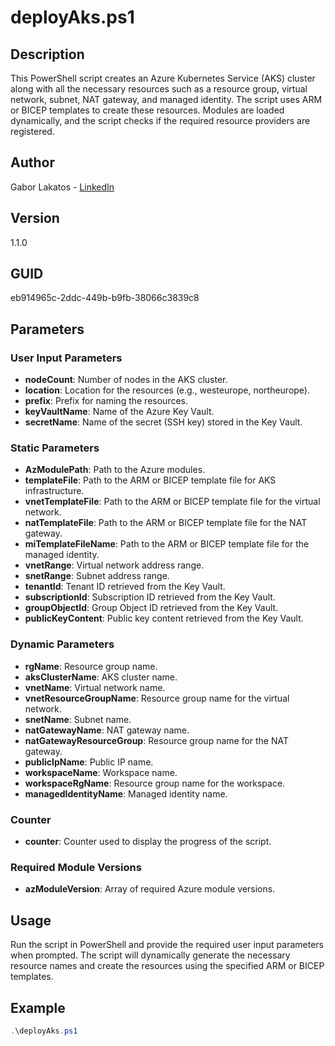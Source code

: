 # deployAks.ps1

## Description
This PowerShell script creates an Azure Kubernetes Service (AKS) cluster along with all the necessary resources such as a resource group, virtual network, subnet, NAT gateway, and managed identity. The script uses ARM or BICEP templates to create these resources. Modules are loaded dynamically, and the script checks if the required resource providers are registered.

## Author
Gabor Lakatos - [LinkedIn](https://linkedin.com/in/lakatosgabor)

## Version
1.1.0

## GUID
eb914965c-2ddc-449b-b9fb-38066c3839c8

## Parameters

### User Input Parameters
- **nodeCount**: Number of nodes in the AKS cluster.
- **location**: Location for the resources (e.g., westeurope, northeurope).
- **prefix**: Prefix for naming the resources.
- **keyVaultName**: Name of the Azure Key Vault.
- **secretName**: Name of the secret (SSH key) stored in the Key Vault.

### Static Parameters
- **AzModulePath**: Path to the Azure modules.
- **templateFile**: Path to the ARM or BICEP template file for AKS infrastructure.
- **vnetTemplateFile**: Path to the ARM or BICEP template file for the virtual network.
- **natTemplateFile**: Path to the ARM or BICEP template file for the NAT gateway.
- **miTemplateFileName**: Path to the ARM or BICEP template file for the managed identity.
- **vnetRange**: Virtual network address range.
- **snetRange**: Subnet address range.
- **tenantId**: Tenant ID retrieved from the Key Vault.
- **subscriptionId**: Subscription ID retrieved from the Key Vault.
- **groupObjectId**: Group Object ID retrieved from the Key Vault.
- **publicKeyContent**: Public key content retrieved from the Key Vault.

### Dynamic Parameters
- **rgName**: Resource group name.
- **aksClusterName**: AKS cluster name.
- **vnetName**: Virtual network name.
- **vnetResourceGroupName**: Resource group name for the virtual network.
- **snetName**: Subnet name.
- **natGatewayName**: NAT gateway name.
- **natGatewayResourceGroup**: Resource group name for the NAT gateway.
- **publicIpName**: Public IP name.
- **workspaceName**: Workspace name.
- **workspaceRgName**: Resource group name for the workspace.
- **managedIdentityName**: Managed identity name.

### Counter
- **counter**: Counter used to display the progress of the script.

### Required Module Versions
- **azModuleVersion**: Array of required Azure module versions.

## Usage
Run the script in PowerShell and provide the required user input parameters when prompted. The script will dynamically generate the necessary resource names and create the resources using the specified ARM or BICEP templates.

## Example
```powershell
.\deployAks.ps1